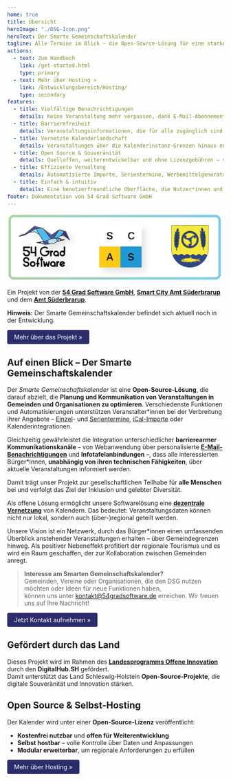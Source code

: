 ```yaml
---
home: true
title: Übersicht
heroImage: "./DSG-Icon.png"
heroText: Der Smarte Gemeinschaftskalender
tagline: Alle Termine im Blick – die Open-Source-Lösung für eine starke Gemeinschaft
actions:
  - text: Zum Handbuch
    link: /get-started.html
    type: primary
  - text: Mehr über Hosting »
    link: /Entwicklungsbereich/Hosting/
    type: secondary
features:
  - title: Vielfältige Benachrichtigungen
    details: Keine Veranstaltung mehr verpassen, dank E-Mail-Abonnements, Webseiten-Integrationen und mehr.
  - title: Barrierefreiheit
    details: Veranstaltungsinformationen, die für alle zugänglich sind. Inklusiv und benutzerfreundlich mit Kern-UX-Grundlage.
  - title: Vernetzte Kalenderlandschaft
    details: Veranstaltungen über die Kalenderinstanz-Grenzen hinaus entdecken. Die unabhängig geführten Kalender lassen sich miteinander vernetzen.
  - title: Open Source & Souveränität
    details: Quelloffen, weiterentwickelbar und ohne Lizenzgebühren – volle Datenhoheit für Betreiber*innen.
  - title: Effiziente Verwaltung
    details: Automatisierte Importe, Serientermine, Werbemittelgenerator und vieles mehr.
  - title: Einfach & intuitiv
    details: Eine benutzerfreundliche Oberfläche, die Nutzer*innen und Veranstalter*innen gerne benutzen.
footer: Dokumentation von 54 Grad Software GmbH 
---
```


<img src="./DSG-Kooperation.png" alt="Logos der 3 Kooperationspartner" style="width:500px;"> 

Ein Projekt von der [**54 Grad Software GmbH**](https://54gradsoftware.de), [**Smart City Amt Süderbrarup**](https://smartcityamtsuederbrarup.de/) und dem [**Amt Süderbrarup**](https://www.amt-suederbrarup.de/).

**Hinweis:** Der Smarte Gemeinschaftskalender befindet sich aktuell noch in der Entwicklung.

<a href="./Einführung/" style="
  display:inline-block;
  padding:8px 16px;
  background-color:#2b2c6a;
  color:white;
  text-decoration:none;
  border-radius:4px;">Mehr über das Projekt »
</a>

## Auf einen Blick – Der Smarte Gemeinschaftskalender

Der *Smarte Gemeinschaftskalender* ist eine **Open-Source-Lösung**, die darauf abzielt, die **Planung und Kommunikation von Veranstaltungen in Gemeinden und Organisationen zu optimieren**. Verschiedenste Funktionen und Automatisierungen unterstützen Veranstalter\*innen bei der Verbreitung ihrer Angebote – [Einzel](./Terminverwaltung/Einzeltermine/README.md)- und [Serientermine](./Terminverwaltung/Serientermine/README.md), [iCal-Importe](./Terminverwaltung/iCal-Dateien/README.md) oder Kalenderintegrationen.

Gleichzeitig gewährleistet die Integration unterschiedlicher **barrierearmer Kommunikationskanäle** – von Webanwendung über personalisierte [**E-Mail-Benachrichtigungen**](./DSG%20Funktionen/#E-Mail-Benachrichtigungen) und **Infotafelanbindungen** –, dass alle interessierten Bürger\*innen, **unabhängig von ihren technischen Fähigkeiten**, über aktuelle Veranstaltungen informiert werden. 

Damit trägt unser Projekt zur gesellschaftlichen Teilhabe für **alle Menschen** bei und verfolgt das Ziel der Inklusion und gelebter Diversität. 

Als offene Lösung ermöglicht unsere Softwarelösung eine [**dezentrale Vernetzung**](./Einführung/#Föderation-einzelner-Kalenderinstanzen) von Kalendern. Das bedeutet: Veranstaltungsdaten können nicht nur lokal, sondern auch (über-)regional geteilt werden.

Unsere Vision ist ein Netzwerk, durch das Bürger*innen einen umfassenden Überblick anstehender Veranstaltungen erhalten – über Gemeindegrenzen hinweg. Als positiver Nebeneffekt profitiert der regionale Tourismus und es wird ein Raum geschaffen, der zur Kollaboration zwischen Gemeinden anregt.


> **Interesse am Smarten Gemeinschaftskalender?**  
> Gemeinden, Vereine oder Organisationen, die den DSG nutzen möchten oder Ideen für neue Funktionen haben,  
> können uns unter [kontakt@54gradsoftware.de](mailto:kontakt@54gradsoftware.de) erreichen.
> Wir freuen uns auf Ihre Nachricht!

<a href="mailto:kontakt@54gradsoftware.de" style="
  display:inline-block;
  padding:8px 16px;
  background-color:#2b2c6a;
  color:white;
  text-decoration:none;
  border-radius:4px;">Jetzt Kontakt aufnehmen »
</a>

## Gefördert durch das Land

Dieses Projekt wird im Rahmen des [**Landesprogramms Offene Innovation**](https://digitalhub.sh/de/call-for-concept-zum-landesprogramm-offene-innovation)  
durch den **DigitalHub.SH** gefördert.  
Damit unterstützt das Land Schleswig‑Holstein **Open-Source-Projekte**, die digitale Souveränität und Innovation stärken.


## Open Source & Selbst-Hosting

Der Kalender wird unter einer **Open-Source-Lizenz** veröffentlicht:  
- **Kostenfrei nutzbar** und **offen für Weiterentwicklung**  
- **Selbst hostbar** – volle Kontrolle über Daten und Anpassungen  
- **Modular erweiterbar**, um regionale Anforderungen zu erfüllen  

<a href="./Entwicklungsbereich/Hosting/" style="
  display:inline-block;
  padding:8px 16px;
  background-color:#2b2c6a;
  color:white;
  text-decoration:none;
  border-radius:4px;">Mehr über Hosting »
</a>
